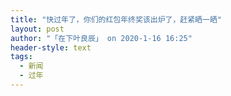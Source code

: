 ```yaml
---
title: "快过年了，你们的红包年终奖该出炉了，赶紧晒一晒"
layout: post
author: "「在下叶良辰」 on 2020-1-16 16:25"
header-style: text
tags:
  - 新闻
  - 过年
---
```


<head></head>
<body>
 <br>
</body>


